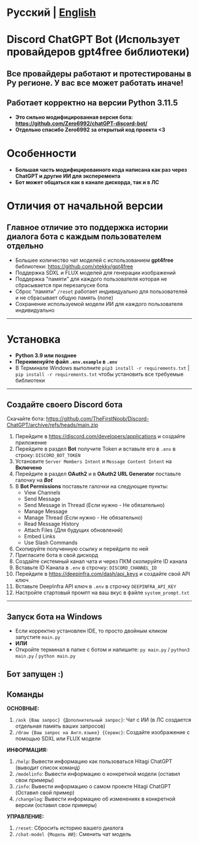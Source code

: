 # Русский | [English](README_EN.md)

# Discord ChatGPT Bot (Использует провайдеров gpt4free библиотеки)
## Все провайдеры работают и протестированы в Ру регионе. У вас все может работать иначе!
## Работает корректно на версии Python 3.11.5

* **Это сильно модифицированная версия бота: https://github.com/Zero6992/chatGPT-discord-bot/**
* **Отдельно спасибо Zero6992 за открытый код проекта <3**

# Особенности
* **Большая часть модифицированного кода написана как раз через ChatGPT и другие ИИ для эксперемента**
* **Бот может общаться как в канале дискорда, так и в ЛС**

# Отличия от начальной версии
## Главное отличие это поддержка истории диалога бота с каждым пользователем отдельно

* Большее количество чат моделей с использованием **gpt4free** библиотеки: https://github.com/xtekky/gpt4free
* Поддержка SDXL и FLUX моделей для генерации изображений
* Поддержка "памяти" для каждого пользователя которая не сбрасывается при перезапуске бота
* Сброс "памяти" `/reset` работает индивидуально для пользователей и не сбрасывает общую память (none)
* Сохранение используемой модели ИИ для каждого пользователя индивидуально

-----

# Установка
* **Python 3.9 или позднее**
* **Переименуйте файл `.env.example` в `.env`**
* В Терминале Windows выполните `pip3 install -r requirements.txt` | `pip install -r requirements.txt` чтобы установить все требуемые библиотеки
-----
## Создайте своего Discord бота
Скачайте бота: https://github.com/TheFirstNoob/Discord-ChatGPT/archive/refs/heads/main.zip

1. Перейдите в https://discord.com/developers/applications и создайте приложение
2. Перейдите в раздел **Bot** получите Token и вставьте его в `.env` в строку: `DISCORD_BOT_TOKEN`
3. Установите `Server Members Intent` и `Message Content Intent` на **Включено**
4. Перейдите в раздел **OAuth2** и в **OAuth2 URL Generator** поставьте галочку на ***Bot***
5. В **Bot Permissions** поставьте галочки на следующие пункты:
   - View Channels
   - Send Message
   - Send Message in Thread (Если нужно - Не обязательно)
   - Manage Message
   - Manage Thread (Если нужно - Не обязательно)
   - Read Message History
   - Attach Files (Для будущих обновлений)
   - Embed Links
   - Use Slash Commands
6. Скопируйте полученную ссылку и перейдите по ней
7. Пригласите бота в свой дискорд
8. Создайте системный канал чата и через ПКМ скопируйте ID канала
9. Вставьте ID Канала в `.env` в строчку: `DISCORD_CHANNEL_ID`
10. Перейдите в https://deepinfra.com/dash/api_keys и создайте свой API ключ
11. Вставьте DeepInfra API ключ в `.env` в строчку `DEEPINFRA_API_KEY`
12. Настройте стартовый промпт на ваш вкус в файле `system_prompt.txt`
-----
## Запуск бота на Windows
* Если корректно установлен IDE, то просто двойным кликом запустите `main.py`
* **ИЛИ**
* Откройте терминал в папке с ботом и напишите: `py main.py` / `python3 main.py` / `python main.py`

**Бот запущен :)**
-----
## Команды

**ОСНОВНЫЕ:**
1. `/ask {Ваш запрос} {Дополнительный запрос}`: Чат с ИИ (в ЛС создается отдельная память ваших запросов)
2. `/draw {Ваш запрос на Англ.языке} {Сервис}`: Создайте изображение с помощью SDXL или FLUX модели

**ИНФОРМАЦИЯ:**
1. `/help`: Вывести информацию как пользоваться Hitagi ChatGPT (выводит список команд)
2. `/modelinfo`: Вывести информацию о конкретной модели (оставил свои примеры)
3. `/info`: Вывести информацию о самом проекте Hitagi ChatGPT (Оставил свой пример)
4. `/changelog`: Вывести информацию об изменениях в конкретной версии (оставил свои примеры)

**УПРАВЛЕНИЕ:**
1. `/reset`: Сбросить историю вашего диалога
2. `/chat-model {Модель ИИ}`: Сменить чат модель
